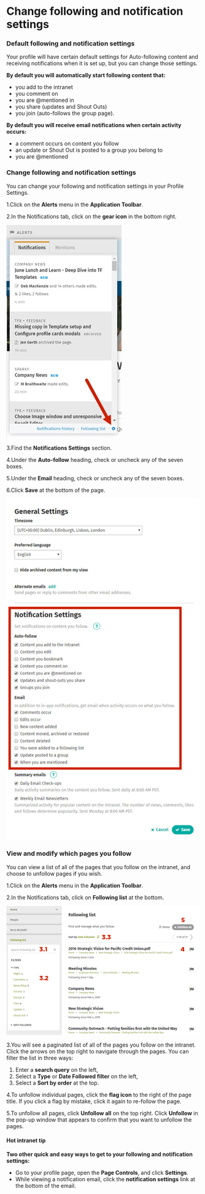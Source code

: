 # Change following and notification settings



### Default following and notification settings

Your profile will have certain default settings for Auto-following content and receiving notifications when it is set up, but you can change those settings.

**By default you will automatically start following content that:**

* you add to the intranet
* you comment on
* you are @mentioned in
* you share \(updates and Shout Outs\)
* you join \(auto-follows the group page\).

**By default you will receive email notifications when certain activity occurs:**

* a comment occurs on content you follow
* an update or Shout Out is posted to a group you belong to
* you are @mentioned

### Change following and notification settings

You can change your following and notification settings in your Profile Settings.

1.Click on the **Alerts** menu in the **Application Toolbar**.

2.In the Notifications tab, click on the **gear icon** in the bottom right.  
  


![](../../../.gitbook/assets/3%20%2840%29.jpg)



3.Find the **Notifications Settings** section.

4.Under the **Auto-follow** heading, check or uncheck any of the seven boxes.

5.Under the **Email** heading, check or uncheck any of the seven boxes.

6.Click **Save** at the bottom of the page.

![](../../../.gitbook/assets/4%20%2811%29.jpg)



### View and modify which pages you follow

You can view a list of all of the pages that you follow on the intranet, and choose to unfollow pages if you wish.

1.Click on the **Alerts** menu in the **Application Toolbar**.

2.In the Notifications tab, click on **Following list** at the bottom.

![](../../../.gitbook/assets/5%20%2815%29.png)



3.You will see a paginated list of all of the pages you follow on the intranet. Click the arrows on the top right to navigate through the pages. You can filter the list in three ways:

1. Enter a **search query** on the left,
2. Select a **Type** or **Date Followed filter** on the left,
3. Select a **Sort by order** at the top.

4.To unfollow individual pages, click the **flag icon** to the right of the page title. If you click a flag by mistake, click it again to re-follow the page.

5.To unfollow all pages, click **Unfollow all** on the top right. Click **Unfollow** in the pop-up window that appears to confirm that you want to unfollow the pages.



#### Hot intranet tip

**Two other quick and easy ways to get to your following and notification settings:**

* Go to your profile page, open the **Page Controls**, and click **Settings**.
* While viewing a notification email, click the **notification settings** link at the bottom of the email.

